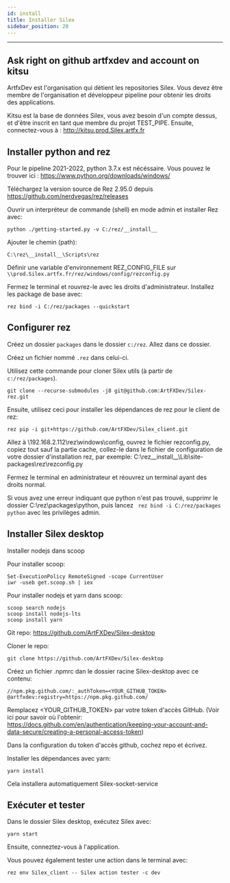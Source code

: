 ```yaml
---
id: install
title: Installer Silex
sidebar_position: 20
---
```


---

## Ask right on github artfxdev and account on kitsu

ArtfxDev est l'organisation qui détient les repositories Silex. Vous devez être membre de l'organisation et développeur pipeline pour obtenir les droits des applications.

Kitsu est la base de données Silex, vous avez besoin d'un compte dessus, et d'être inscrit en tant que membre du projet TEST_PIPE. Ensuite, connectez-vous à : http://kitsu.prod.Silex.artfx.fr

## Installer python and rez

Pour le pipeline 2021-2022, python 3.7.x est nécéssaire. Vous pouvez le trouver ici : https://www.python.org/downloads/windows/

Téléchargez la version source de Rez 2.95.0 depuis https://github.com/nerdvegas/rez/releases

Ouvrir un interpréteur de commande (shell) en mode admin et installer Rez avec:

```
python ./getting-started.py -v C:/rez/__install__
```

Ajouter le chemin (path):

```
C:\rez\__install__\Scripts\rez
```

Définir une variable d'environnement REZ_CONFIG_FILE sur `\\prod.Silex.artfx.fr/rez/windows/config/rezconfig.py`

Fermez le terminal et rouvrez-le avec les droits d'administrateur. Installez les package de base avec:

```
rez bind -i C:/rez/packages --quickstart
```

## Configurer rez

Créez un dossier `packages` dans le dossier `c:/rez`. Allez dans ce dossier.

Créez un fichier nommé `.rez` dans celui-ci.

Utilisez cette commande pour cloner Silex utils (à partir de `c:/rez/packages`).

```
git clone --recurse-submodules -j8 git@github.com:ArtFXDev/Silex-rez.git
```

Ensuite, utilisez ceci pour installer les dépendances de rez pour le client de rez:

```
rez pip -i git+https://github.com/ArtFXDev/Silex_client.git
```

Allez à \\192.168.2.112\rez\windows\config, ouvrez le fichier rezconfig.py, copiez tout sauf la partie cache, collez-le dans le fichier de configuration de votre dossier d'installation rez, par exemple: C:\rez\_\_install\_\_\Lib\site-packages\rez\rezconfig.py

Fermez le terminal en administrateur et réouvrez un terminal ayant des droits normal.

Si vous avez une erreur indiquant que python n'est pas trouvé, supprimr le dossier C:\rez\packages\python, puis lancez ` rez bind -i C:/rez/packages python` avec les privilèges admin.

## Installer Silex desktop

Installer nodejs dans scoop

Pour installer scoop:

```
Set-ExecutionPolicy RemoteSigned -scope CurrentUser
iwr -useb get.scoop.sh | iex
```

Pour installer nodejs et yarn dans scoop:

```
scoop search nodejs
scoop install nodejs-lts
scoop install yarn
```

Git repo: https://github.com/ArtFXDev/Silex-desktop

Cloner le repo:

```
git clone https://github.com/ArtFXDev/Silex-desktop
```

Créez un fichier .npmrc dan le dossier racine Silex-desktop avec ce contenu:

```
//npm.pkg.github.com/:_authToken=<YOUR_GITHUB_TOKEN>
@artfxdev:registry=https://npm.pkg.github.com/
```

Remplacez <YOUR_GITHUB_TOKEN> par votre token d'accès GitHub.
(Voir ici pour savoir où l'obtenir: https://docs.github.com/en/authentication/keeping-your-account-and-data-secure/creating-a-personal-access-token)

Dans la configuration du token d'accès github, cochez repo et écrivez.

Installer les dépendances avec yarn:

```
yarn install
```

Cela installera automatiquement Silex-socket-service

## Exécuter et tester

Dans le dossier Silex desktop, exécutez Silex avec:

```
yarn start
```

Ensuite, conneztez-vous à l'application.

Vous pouvez également tester une action dans le terminal avec:

```
rez env Silex_client -- Silex action tester -c dev
```
